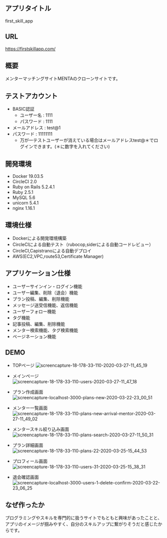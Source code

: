 ## アプリタイトル
first_skill_app 
## URL
https://firstskillapp.com/
## 概要
メンターマッチングサイトMENTAのクローンサイトです。
## テストアカウント
- BASIC認証
  - ユーザー名 : 1111
  - パスワード : 1111
- メールアドレス : test@1
- パスワード : 11111111
  - 万が一テストユーザーが消えている場合はメールアドレスtest@＊でログインできます。(＊に数字を入れてください)
## 開発環境
- Docker 19.03.5
- CircleCI 2.0
- Ruby on Rails 5.2.4.1
- Ruby 2.5.1
- MySQL 5.6
- unicorn 5.4.1
- nginx 1.16.1
## 環境仕様
- Dockerによる開発環境構築
- CircleCIによる自動テスト（rubocop,siderによる自動コードレビュー）
- CircleCI,Capistranoによる自動デプロイ
- AWS(EC2,VPC,route53,Certificate Manager)
## アプリケーション仕様
- ユーザーサインイン・ログイン機能
- ユーザー編集、削除（退会）機能
- プラン投稿、編集、削除機能
- メッセージ送受信機能、返信機能
- ユーザーフォロー機能
- タグ機能
- 記事投稿、編集、削除機能
- メンター検索機能、タグ検索機能
- ページネーション機能
## DEMO
- TOPページ
![screencapture-18-178-33-110-2020-03-27-11_45_19](https://user-images.githubusercontent.com/59118646/77716042-8fad8700-7020-11ea-891f-1c31d4a766f0.png)

- メインページ
![screencapture-18-178-33-110-users-2020-03-27-11_47_18](https://user-images.githubusercontent.com/59118646/77716128-c71c3380-7020-11ea-9af3-06bf40f51129.png)

- プラン作成画面
![screencapture-localhost-3000-plans-new-2020-03-22-23_00_51](https://user-images.githubusercontent.com/59118646/77251322-0d743a00-6c91-11ea-8612-528cb9140112.png)

- メンター一覧画面
![screencapture-18-178-33-110-plans-new-arrival-mentor-2020-03-27-11_49_02](https://user-images.githubusercontent.com/59118646/77716237-06e31b00-7021-11ea-836b-e4d8af3224ca.png)

- メンタースキル絞り込み画面
![screencapture-18-178-33-110-plans-search-2020-03-27-11_50_31](https://user-images.githubusercontent.com/59118646/77716308-35f98c80-7021-11ea-8922-7dc72ebbee70.png)

- プラン詳細画面
![screencapture-18-178-33-110-plans-22-2020-03-25-15_44_53](https://user-images.githubusercontent.com/59118646/77509223-aed8d700-6eaf-11ea-88f1-f6b2957da28a.png)

- プロフィール画面
![screencapture-18-178-33-110-users-31-2020-03-25-15_38_31](https://user-images.githubusercontent.com/59118646/77508856-0591e100-6eaf-11ea-8fb0-88443e357b9f.png)

- 退会確認画面
![screencapture-localhost-3000-users-1-delete-confirm-2020-03-22-23_06_25](https://user-images.githubusercontent.com/59118646/77251478-e4a07480-6c91-11ea-8429-42c14f43bcef.png)

## なぜ作ったか
プログラミングやスキルを専門的に扱うサイトでもともと興味があったことと、アプリのイメージが掴みやすく、自分のスキルアップに繋がりそうだと感じたからです。